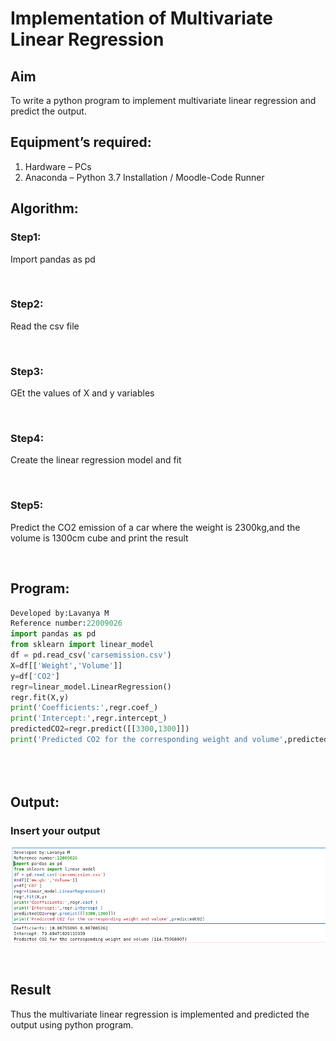 # Implementation of Multivariate Linear Regression

## Aim

To write a python program to implement multivariate linear regression and predict the output.

## Equipment’s required:
1.	Hardware – PCs
2.	Anaconda – Python 3.7 Installation / Moodle-Code Runner
## Algorithm:

### Step1:
Import pandas as pd 

<br>

### Step2:
Read the csv file

<br>

### Step3:
GEt the values of X and y variables

<br>

### Step4:
Create the linear regression model and fit

<br>

### Step5:
Predict the CO2 emission of a car where the weight is 2300kg,and the volume is 1300cm cube and print the result


<br>

## Program:
```python
Developed by:Lavanya M
Reference number:22009026
import pandas as pd
from sklearn import linear_model
df = pd.read_csv('carsemission.csv')
X=df[['Weight','Volume']]
y=df['CO2']
regr=linear_model.LinearRegression()
regr.fit(X,y)
print('Coefficients:',regr.coef_)
print('Intercept:',regr.intercept_)
predictedCO2=regr.predict([[3300,1300]])
print('Predicted CO2 for the corresponding weight and volume',predictedCO2)





```
## Output:

### Insert your output
![](Multivariate.png)

<br>

## Result
Thus the multivariate linear regression is implemented and predicted the output using python program.